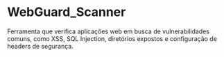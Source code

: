 # WebGuard_Scanner
Ferramenta que verifica aplicações web em busca de vulnerabilidades comuns, como XSS, SQL Injection, diretórios expostos e configuração de headers de segurança.
